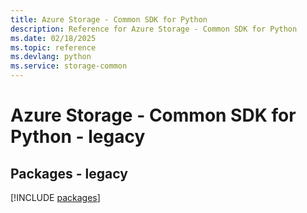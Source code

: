 ```yaml
---
title: Azure Storage - Common SDK for Python
description: Reference for Azure Storage - Common SDK for Python
ms.date: 02/18/2025
ms.topic: reference
ms.devlang: python
ms.service: storage-common
---
```

# Azure Storage - Common SDK for Python - legacy
## Packages - legacy
[!INCLUDE [packages](storage---common-index.md)]